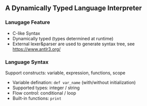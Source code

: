 ## A Dynamically Typed Language Interpreter

### Lanugage Feature
- C-like Syntax
- Dynamically typed (types determined at runtime)
- External lexer&parser are used to generate syntax tree, see https://www.antlr3.org/

### Language Syntax
Support constructs: variable, expression, functions, scope
- Variable defination:  `def var_name` (with/without initialization)
- Supported types: integer / string
- Flow control: conditional / loop 
- Built-in functions: `print`

